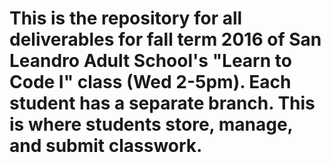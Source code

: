 # This is the repository for all deliverables for fall term 2016 of San Leandro Adult School's "Learn to Code I" class (Wed 2-5pm). Each student has a separate branch. This is where students store, manage, and submit classwork.

